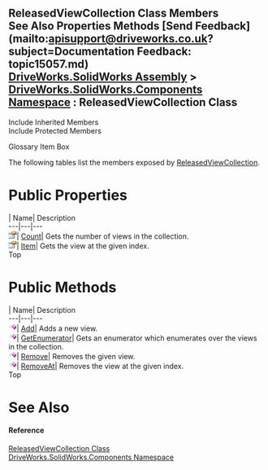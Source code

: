 ReleasedViewCollection Class Members   
See Also Properties Methods [Send Feedback](mailto:apisupport@driveworks.co.uk?subject=Documentation Feedback: topic15057.md)  
[DriveWorks.SolidWorks Assembly](topic13342.md) > [DriveWorks.SolidWorks.Components Namespace](topic13925.md) : ReleasedViewCollection Class  
---  
  
Include Inherited Members    
Include Protected Members  


Glossary Item Box

The following tables list the members exposed by [ReleasedViewCollection](topic15057.md).

# Public Properties

| Name| Description  
---|---|---  
![Public Property](dotnetimages/publicProperty.gif)| [Count](topic15067.md)| Gets the number of views in the collection.   
![Public Property](dotnetimages/publicProperty.gif)| [Item](topic15068.md)| Gets the view at the given index.   
Top

# Public Methods

| Name| Description  
---|---|---  
![Public Method](dotnetimages/publicMethod.gif)| [Add](topic15063.md)| Adds a new view.   
![Public Method](dotnetimages/publicMethod.gif)| [GetEnumerator](topic15064.md)| Gets an enumerator which enumerates over the views in the collection.   
![Public Method](dotnetimages/publicMethod.gif)| [Remove](topic15065.md)| Removes the given view.   
![Public Method](dotnetimages/publicMethod.gif)| [RemoveAt](topic15066.md)| Removes the view at the given index.   
Top

# See Also

#### Reference

[ReleasedViewCollection Class](topic15057.md)   
[DriveWorks.SolidWorks.Components Namespace](topic13925.md)


